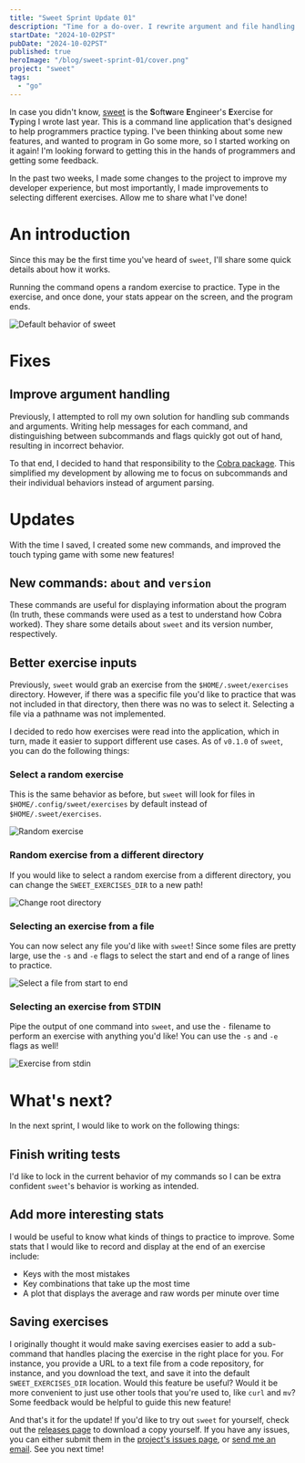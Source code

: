 ```yaml
---
title: "Sweet Sprint Update 01"
description: "Time for a do-over. I rewrite argument and file handling for typing exercise selection."
startDate: "2024-10-02PST"
pubDate: "2024-10-02PST"
published: true
heroImage: "/blog/sweet-sprint-01/cover.png"
project: "sweet"
tags:
  - "go"
---
```


In case you didn't know, [sweet](https://github.com/NicksPatties/sweet) is the **S**oft**w**are **E**ngineer's **E**xercise for **T**yping I wrote last year. This is a command line application that's designed to help programmers practice typing. I've been thinking about some new features, and wanted to program in Go some more, so I started working on it again! I'm looking forward to getting this in the hands of programmers and getting some feedback.

In the past two weeks, I made some changes to the project to improve my developer experience, but most importantly, I made improvements to selecting different exercises. Allow me to share what I've done!

# An introduction

Since this may be the first time you've heard of `sweet`, I'll share some quick details about how it works.

Running the command opens a random exercise to practice. Type in the exercise, and once done, your stats appear on the screen, and the program ends.

![Default behavior of sweet](@assets/blog/sweet-sprint-01/original-behavior.gif)

# Fixes

## Improve argument handling

Previously, I attempted to roll my own solution for handling sub commands and arguments. Writing help messages for each command, and distinguishing between subcommands and flags quickly got out of hand, resulting in incorrect behavior.

To that end, I decided to hand that responsibility to the [Cobra package](https://github.com/spf13/cobra). This simplified my development by allowing me to focus on subcommands and their individual behaviors instead of argument parsing.

# Updates

With the time I saved, I created some new commands, and improved the touch typing game with some new features!

## New commands: `about` and `version`

These commands are useful for displaying information about the program (In truth, these commands were used as a test to understand how Cobra worked). They share some details about `sweet` and its version number, respectively.

## Better exercise inputs

Previously, `sweet` would grab an exercise from the `$HOME/.sweet/exercises` directory. However, if there was a specific file you'd like to practice that was not included in that directory, then there was no was to select it. Selecting a file via a pathname was not implemented.

I decided to redo how exercises were read into the application, which in turn, made it easier to support different use cases. As of `v0.1.0` of `sweet`, you can do the following things:

### Select a random exercise

This is the same behavior as before, but `sweet` will look for files in `$HOME/.config/sweet/exercises` by default instead of `$HOME/.sweet/exercises`.

![Random exercise](@assets/blog/sweet-sprint-01/new-behavior-default.gif)

### Random exercise from a different directory

If you would like to select a random exercise from a different directory, you can change the `SWEET_EXERCISES_DIR` to a new path!

![Change root directory](@assets/blog/sweet-sprint-01/new-behavior-select-with-env-variable.gif)

### Selecting an exercise from a file

You can now select any file you'd like with `sweet`! Since some files are pretty large, use the `-s` and `-e` flags to select the start and end of a range of lines to practice.

![Select a file from start to end](@assets/blog/sweet-sprint-01/new-behavior-start-and-end-lines.gif)

### Selecting an exercise from STDIN

Pipe the output of one command into `sweet`, and use the `-` filename to perform an exercise with anything you'd like! You can use the `-s` and `-e` flags as well!

![Exercise from stdin](@assets/blog/sweet-sprint-01/new-behavior-select-via-pipe.gif)

# What's next?

In the next sprint, I would like to work on the following things:

## Finish writing tests

I'd like to lock in the current behavior of my commands so I can be extra confident `sweet`'s behavior is working as intended.

## Add more interesting stats

I would be useful to know what kinds of things to practice to improve. Some stats that I would like to record and display at the end of an exercise include:
- Keys with the most mistakes
- Key combinations that take up the most time
- A plot that displays the average and raw words per minute over time

## Saving exercises

I originally thought it would make saving exercises easier to add a sub-command that handles placing the exercise in the right place for you. For instance, you provide a URL to a text file from a code repository, for instance, and you download the text, and save it into the default `SWEET_EXERCISES_DIR` location.
Would this feature be useful? Would it be more convenient to just use other tools that you're used to, like `curl` and `mv`? Some feedback would be helpful to guide this new feature!

And that's it for the update! If you'd like to try out `sweet` for yourself, check out the [releases page](https://github.com/NicksPatties/sweet/releases) to download a copy yourself. If you have any issues, you can either submit them in the [project's issues page](https://github.com/NicksPatties/sweet/issues), or [send me an email](mailto:nickspatties@proton.me?subject=Sweet%20Issue%3A%20%3CYour%20issue%20title%20here%3E&body=Sweet%20version%3A%20%3Csweet%20version%3E%0D%0ADetails%3A%20%3Cadd%20details%20here%3E). See you next time!
